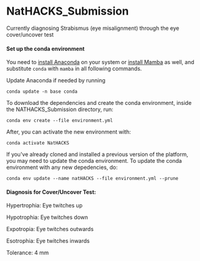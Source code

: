 # NatHACKS_Submission

Currently diagnosing Strabismus (eye misalignment) through the eye cover/uncover test

#### Set up the conda environment

You need to [install Anaconda](https://docs.anaconda.com/anaconda/install/index.html) on your system or [install Mamba](https://github.com/mamba-org/mamba) as well, and substitute `conda` with `mamba` in all following commands.

Update Anaconda if needed by running 
```
conda update -n base conda
```

To download the dependencies and create the conda environment, inside the NATHACKS_Submission directory, run:
```
conda env create --file environment.yml
```

After, you can activate the new environment with: 
```
conda activate NatHACKS
```

If you've already cloned and installed a previous version of the platform, you may need to update the conda environment. To update the conda environment with any new depedencies, do:
```
conda env update --name natHACKS --file environment.yml --prune
```

#### Diagnosis for Cover/Uncover Test:

Hypertrophia: Eye twitches up

Hypotrophia: Eye twitches down

Expotropia: Eye twitches outwards

Esotrophia: Eye twitches inwards

Tolerance: 4 mm
